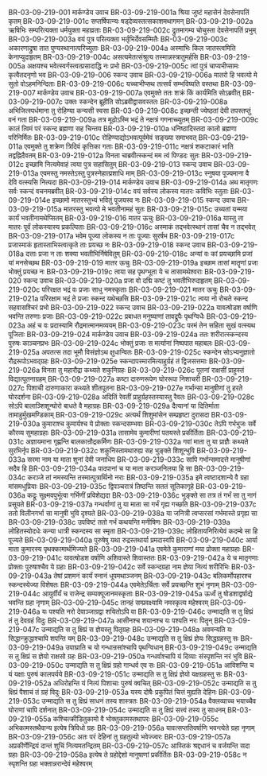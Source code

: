 BR-03-09-219-001	मार्कण्डेय उवाच
BR-03-09-219-001a	श्रिया जुष्टं महासेनं देवसेनापतिं कृतम्
BR-03-09-219-001c	सप्तर्षिपत्न्यः षड्देव्यस्तत्सकाशमथागमन्
BR-03-09-219-002a	ऋषिभिः सम्परित्यक्ता धर्मयुक्ता महाव्रताः
BR-03-09-219-002c	द्रुतमागम्य चोचुस्ता देवसेनापतिं प्रभुम्
BR-03-09-219-003a	वयं पुत्र परित्यक्ता भर्तृभिर्देवसम्मितैः
BR-03-09-219-003c	अकारणाद्रुषा तात पुण्यस्थानात्परिच्युताः
BR-03-09-219-004a	अस्माभिः किल जातस्त्वमिति केनाप्युदाहृतम्
BR-03-09-219-004c	असत्यमेतत्संश्रुत्य तस्मान्नस्त्रातुमर्हसि
BR-03-09-219-005a	अक्षयश्च भवेत्स्वर्गस्त्वत्प्रसादाद्धि नः प्रभो
BR-03-09-219-005c	त्वां पुत्रं चाप्यभीप्सामः कृत्वैतदनृणो भव
BR-03-09-219-006	स्कन्द उवाच
BR-03-09-219-006a	मातरो हि भवत्यो मे सुतो वोऽहमनिन्दिताः
BR-03-09-219-006c	यच्चाभीप्सथ तत्सर्वं सम्भविष्यति वस्तथा
BR-03-09-219-007	मार्कण्डेय उवाच
BR-03-09-219-007a	एवमुक्ते ततः शक्रं किं कार्यमिति सोऽब्रवीत्
BR-03-09-219-007c	उक्तः स्कन्देन ब्रूहीति सोऽब्रवीद्वासवस्ततः
BR-03-09-219-008a	अभिजित्स्पर्धमाना तु रोहिण्या कन्यसी स्वसा
BR-03-09-219-008c	इच्छन्ती ज्येष्ठतां देवी तपस्तप्तुं वनं गता
BR-03-09-219-009a	तत्र मूढोऽस्मि भद्रं ते नक्षत्रं गगनाच्च्युतम्
BR-03-09-219-009c	कालं त्विमं परं स्कन्द ब्रह्मणा सह चिन्तय
BR-03-09-219-010a	धनिष्ठादिस्तदा कालो ब्रह्मणा परिनिर्मितः
BR-03-09-219-010c	रोहिण्याद्योऽभवत्पूर्वमेवं सङ्ख्या समाभवत्
BR-03-09-219-011a	एवमुक्ते तु शक्रेण त्रिदिवं कृत्तिका गताः
BR-03-09-219-011c	नक्षत्रं शकटाकारं भाति तद्वह्निदैवतम्
BR-03-09-219-012a	विनता चाब्रवीत्स्कन्दं मम त्वं पिण्डदः सुतः
BR-03-09-219-012c	इच्छामि नित्यमेवाहं त्वया पुत्र सहासितुम्
BR-03-09-219-013	स्कन्द उवाच
BR-03-09-219-013a	एवमस्तु नमस्तेऽस्तु पुत्रस्नेहात्प्रशाधि माम्
BR-03-09-219-013c	स्नुषया पूज्यमाना वै देवि वत्स्यसि नित्यदा
BR-03-09-219-014	मार्कण्डेय उवाच
BR-03-09-219-014a	अथ मातृगणः सर्वः स्कन्दं वचनमब्रवीत्
BR-03-09-219-014c	वयं सर्वस्य लोकस्य मातरः कविभिः स्तुताः
BR-03-09-219-014e	इच्छामो मातरस्तुभ्यं भवितुं पूजयस्व नः
BR-03-09-219-015	स्कन्द उवाच
BR-03-09-219-015a	मातरस्तु भवत्यो मे भवतीनामहं सुतः
BR-03-09-219-015c	उच्यतां यन्मया कार्यं भवतीनामथेप्सितम्
BR-03-09-219-016	मातर ऊचुः
BR-03-09-219-016a	यास्तु ता मातरः पूर्वं लोकस्यास्य प्रकल्पिताः
BR-03-09-219-016c	अस्माकं तद्भवेत्स्थानं तासां चैव न तद्भवेत्
BR-03-09-219-017a	भवेम पूज्या लोकस्य न ताः पूज्याः सुरर्षभ
BR-03-09-219-017c	प्रजास्माकं हृतास्ताभिस्त्वत्कृते ताः प्रयच्छ नः
BR-03-09-219-018	स्कन्द उवाच
BR-03-09-219-018a	दत्ताः प्रजा न ताः शक्या भवतीभिर्निषेवितुम्
BR-03-09-219-018c	अन्यां वः कां प्रयच्छामि प्रजां यां मनसेच्छथ
BR-03-09-219-019	मातर ऊचुः
BR-03-09-219-019a	इच्छाम तासां मातॄणां प्रजा भोक्तुं प्रयच्छ नः
BR-03-09-219-019c	त्वया सह पृथग्भूता ये च तासामथेश्वराः
BR-03-09-219-020	स्कन्द उवाच
BR-03-09-219-020a	प्रजा वो दद्मि कष्टं तु भवतीभिरुदाहृतम्
BR-03-09-219-020c	परिरक्षत भद्रं वः प्रजाः साधु नमस्कृताः
BR-03-09-219-021	मातर ऊचुः
BR-03-09-219-021a	परिरक्षाम भद्रं ते प्रजाः स्कन्द यथेच्छसि
BR-03-09-219-021c	त्वया नो रोचते स्कन्द सहवासश्चिरं प्रभो
BR-03-09-219-022	स्कन्द उवाच
BR-03-09-219-022a	यावत्षोडश वर्षाणि भवन्ति तरुणाः प्रजाः
BR-03-09-219-022c	प्रबाधत मनुष्याणां तावद्रूपैः पृथग्विधैः
BR-03-09-219-023a	अहं च वः प्रदास्यामि रौद्रमात्मानमव्ययम्
BR-03-09-219-023c	परमं तेन सहिता सुखं वत्स्यथ पूजिताः
BR-03-09-219-024	मार्कण्डेय उवाच
BR-03-09-219-024a	ततः शरीरात्स्कन्दस्य पुरुषः काञ्चनप्रभः
BR-03-09-219-024c	भोक्तुं प्रजाः स मर्त्यानां निष्पपात महाबलः
BR-03-09-219-025a	अपतत्स तदा भूमौ विसंज्ञोऽथ क्षुधान्वितः
BR-03-09-219-025c	स्कन्देन सोऽभ्यनुज्ञातो रौद्ररूपोऽभवद्ग्रहः
BR-03-09-219-025e	स्कन्दापस्मारमित्याहुर्ग्रहं तं द्विजसत्तमाः
BR-03-09-219-026a	विनता तु महारौद्रा कथ्यते शकुनिग्रहः
BR-03-09-219-026c	पूतनां राक्षसीं प्राहुस्तं विद्यात्पूतनाग्रहम्
BR-03-09-219-027a	कष्टा दारुणरूपेण घोररूपा निशाचरी
BR-03-09-219-027c	पिशाची दारुणाकारा कथ्यते शीतपूतना
BR-03-09-219-027e	गर्भान्सा मानुषीणां तु हरते घोरदर्शना
BR-03-09-219-028a	अदितिं रेवतीं प्राहुर्ग्रहस्तस्यास्तु रैवतः
BR-03-09-219-028c	सोऽपि बालाञ्शिशून्घोरो बाधते वै महाग्रहः
BR-03-09-219-029a	दैत्यानां या दितिर्माता तामाहुर्मुखमण्डिकाम्
BR-03-09-219-029c	अत्यर्थं शिशुमांसेन सम्प्रहृष्टा दुरासदा
BR-03-09-219-030a	कुमाराश्च कुमार्यश्च ये प्रोक्ताः स्कन्दसम्भवाः
BR-03-09-219-030c	तेऽपि गर्भभुजः सर्वे कौरव्य सुमहाग्रहाः
BR-03-09-219-031a	तासामेव कुमारीणां पतयस्ते प्रकीर्तिताः
BR-03-09-219-031c	अज्ञायमाना गृह्णन्ति बालकान्रौद्रकर्मिणः
BR-03-09-219-032a	गवां माता तु या प्राज्ञैः कथ्यते सुरभिर्नृप
BR-03-09-219-032c	शकुनिस्तामथारुह्य सह भुङ्क्ते शिशून्भुवि
BR-03-09-219-033a	सरमा नाम या माता शुनां देवी जनाधिप
BR-03-09-219-033c	सापि गर्भान्समादत्ते मानुषीणां सदैव हि
BR-03-09-219-034a	पादपानां च या माता करञ्जनिलया हि सा
BR-03-09-219-034c	करञ्जे तां नमस्यन्ति तस्मात्पुत्रार्थिनो नराः
BR-03-09-219-035a	इमे त्वष्टादशान्ये वै ग्रहा मांसमधुप्रियाः
BR-03-09-219-035c	द्विपञ्चरात्रं तिष्ठन्ति सततं सूतिकागृहे
BR-03-09-219-036a	कद्रूः सूक्ष्मवपुर्भूत्वा गर्भिणीं प्रविशेद्यदा
BR-03-09-219-036c	भुङ्क्ते सा तत्र तं गर्भं सा तु नागं प्रसूयते
BR-03-09-219-037a	गन्धर्वाणां तु या माता सा गर्भं गृह्य गच्छति
BR-03-09-219-037c	ततो विलीनगर्भा सा मानुषी भुवि दृश्यते
BR-03-09-219-038a	या जनित्री त्वप्सरसां गर्भमास्ते प्रगृह्य सा
BR-03-09-219-038c	उपविष्टं ततो गर्भं कथयन्ति मनीषिणः
BR-03-09-219-039a	लोहितस्योदधेः कन्या धात्री स्कन्दस्य सा स्मृता
BR-03-09-219-039c	लोहितायनिरित्येवं कदम्बे सा हि पूज्यते
BR-03-09-219-040a	पुरुषेषु यथा रुद्रस्तथार्या प्रमदास्वपि
BR-03-09-219-040c	आर्या माता कुमारस्य पृथक्कामार्थमिज्यते
BR-03-09-219-041a	एवमेते कुमाराणां मया प्रोक्ता महाग्रहाः
BR-03-09-219-041c	यावत्षोडश वर्षाणि अशिवास्ते शिवास्ततः
BR-03-09-219-042a	ये च मातृगणाः प्रोक्ताः पुरुषाश्चैव ये ग्रहाः
BR-03-09-219-042c	सर्वे स्कन्दग्रहा नाम ज्ञेया नित्यं शरीरिभिः
BR-03-09-219-043a	तेषां प्रशमनं कार्यं स्नानं धूपमथाञ्जनम्
BR-03-09-219-043c	बलिकर्मोपहारश्च स्कन्दस्येज्या विशेषतः
BR-03-09-219-044a	एवमेतेऽर्चिताः सर्वे प्रयच्छन्ति शुभं नृणाम्
BR-03-09-219-044c	आयुर्वीर्यं च राजेन्द्र सम्यक्पूजानमस्कृताः
BR-03-09-219-045a	ऊर्ध्वं तु षोडशाद्वर्षाद्ये भवन्ति ग्रहा नृणाम्
BR-03-09-219-045c	तानहं सम्प्रवक्ष्यामि नमस्कृत्य महेश्वरम्
BR-03-09-219-046a	यः पश्यति नरो देवाञ्जाग्रद्वा शयितोऽपि वा
BR-03-09-219-046c	उन्माद्यति स तु क्षिप्रं तं तु देवग्रहं विदुः
BR-03-09-219-047a	आसीनश्च शयानश्च यः पश्यति नरः पितॄन्
BR-03-09-219-047c	उन्माद्यति स तु क्षिप्रं स ज्ञेयस्तु पितृग्रहः
BR-03-09-219-048a	अवमन्यति यः सिद्धान्क्रुद्धाश्चापि शपन्ति यम्
BR-03-09-219-048c	उन्माद्यति स तु क्षिप्रं ज्ञेयः सिद्धग्रहस्तु सः
BR-03-09-219-049a	उपाघ्राति च यो गन्धान्रसांश्चापि पृथग्विधान्
BR-03-09-219-049c	उन्माद्यति स तु क्षिप्रं स ज्ञेयो राक्षसो ग्रहः
BR-03-09-219-050a	गन्धर्वाश्चापि यं दिव्याः संस्पृशन्ति नरं भुवि
BR-03-09-219-050c	उन्माद्यति स तु क्षिप्रं ग्रहो गान्धर्व एव सः
BR-03-09-219-051a	आविशन्ति च यं यक्षाः पुरुषं कालपर्यये
BR-03-09-219-051c	उन्माद्यति स तु क्षिप्रं ज्ञेयो यक्षग्रहस्तु सः
BR-03-09-219-052a	अधिरोहन्ति यं नित्यं पिशाचाः पुरुषं क्वचित्
BR-03-09-219-052c	उन्माद्यति स तु क्षिप्रं पैशाचं तं ग्रहं विदुः
BR-03-09-219-053a	यस्य दोषैः प्रकुपितं चित्तं मुह्यति देहिनः
BR-03-09-219-053c	उन्माद्यति स तु क्षिप्रं साधनं तस्य शास्त्रतः
BR-03-09-219-054a	वैक्लव्याच्च भयाच्चैव घोराणां चापि दर्शनात्
BR-03-09-219-054c	उन्माद्यति स तु क्षिप्रं सत्त्वं तस्य तु साधनम्
BR-03-09-219-055a	कश्चित्क्रीडितुकामो वै भोक्तुकामस्तथापरः
BR-03-09-219-055c	अभिकामस्तथैवान्य इत्येष त्रिविधो ग्रहः
BR-03-09-219-056a	यावत्सप्ततिवर्षाणि भवन्त्येते ग्रहा नृणाम्
BR-03-09-219-056c	अतः परं देहिनां तु ग्रहतुल्यो भवेज्ज्वरः
BR-03-09-219-057a	अप्रकीर्णेन्द्रियं दान्तं शुचिं नित्यमतन्द्रितम्
BR-03-09-219-057c	आस्तिकं श्रद्दधानं च वर्जयन्ति सदा ग्रहाः
BR-03-09-219-058a	इत्येष ते ग्रहोद्देशो मानुषाणां प्रकीर्तितः
BR-03-09-219-058c	न स्पृशन्ति ग्रहा भक्तान्नरान्देवं महेश्वरम्
